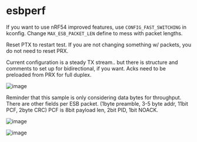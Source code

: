 # esbperf

If you want to use nRF54 improved features, use `CONFIG_FAST_SWITCHING` in kconfig.
Change `MAX_ESB_PACKET_LEN` define to mess with packet lengths.

Reset PTX to restart test. If you are not changing something w/ packets, you do not need to reset PRX.

Current configuration is a steady TX stream.. but there is structure and comments to set up for bidirectional, if you want. Acks need to be preloaded from PRX for full duplex.

![image](https://github.com/user-attachments/assets/384f1942-7833-43b1-93d1-56d545133e48)


Reminder that this sample is only considering data bytes for throughput. There are other fields per ESB packet. (1byte preamble, 3-5 byte addr, 11bit PCF, 2byte CRC)
PCF is 8bit payload len, 2bit PID, 1bit NOACK.

![image](https://github.com/user-attachments/assets/83229356-eb50-49b6-bf0d-a7a749328a3b)

![image](https://github.com/user-attachments/assets/66cbf06a-0653-4053-8c7a-e5abc6083c14)

